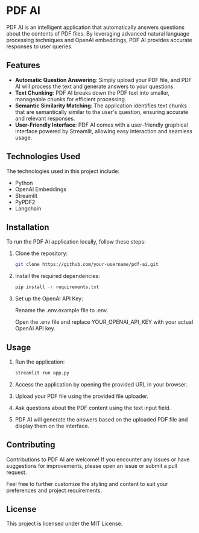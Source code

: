 # PDF AI

PDF AI is an intelligent application that automatically answers questions about the contents of PDF files. By leveraging advanced natural language processing techniques and OpenAI embeddings, PDF AI provides accurate responses to user queries.

## Features

- **Automatic Question Answering**: Simply upload your PDF file, and PDF AI will process the text and generate answers to your questions.
- **Text Chunking**: PDF AI breaks down the PDF text into smaller, manageable chunks for efficient processing.
- **Semantic Similarity Matching**: The application identifies text chunks that are semantically similar to the user's question, ensuring accurate and relevant responses.
- **User-Friendly Interface**: PDF AI comes with a user-friendly graphical interface powered by Streamlit, allowing easy interaction and seamless usage.

## Technologies Used

The technologies used in this project include:

- Python
- OpenAI Embeddings
- Streamlit
- PyPDF2
- Langchain

## Installation

To run the PDF AI application locally, follow these steps:

1. Clone the repository:

   ```bash
   git clone https://github.com/your-username/pdf-ai.git

2. Install the required dependencies:

   ```bash
   pip install -r requirements.txt

3. Set up the OpenAI API Key:

    Rename the .env.example file to .env.

    Open the .env file and replace YOUR_OPENAI_API_KEY with your actual OpenAI API key.


## Usage

1. Run the application:

    ```bash
    streamlit run app.py


2. Access the application by opening the provided URL in your browser.

3. Upload your PDF file using the provided file uploader.

4. Ask questions about the PDF content using the text input field.

5. PDF AI will generate the answers based on the uploaded PDF file and display them on the interface.

## Contributing

Contributions to PDF AI are welcome! If you encounter any issues or have suggestions for improvements, please open an issue or submit a pull request.

Feel free to further customize the styling and content to suit your preferences and project requirements.

## License 

This project is licensed under the MIT License.
